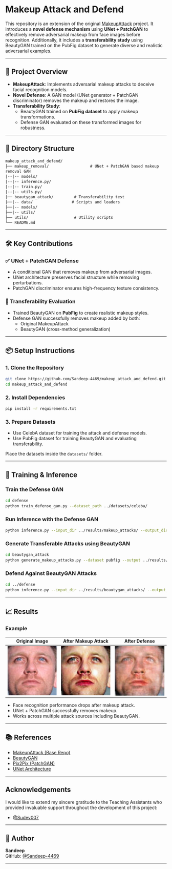 # Makeup Attack and Defend

This repository is an extension of the original [MakeupAttack](https://github.com/AaronSun2000/MakeupAttack) project. It introduces a **novel defense mechanism** using **UNet + PatchGAN** to effectively remove adversarial makeup from face images before recognition. Additionally, it includes a **transferability study** using BeautyGAN trained on the PubFig dataset to generate diverse and realistic adversarial examples.

---

## 🚀 Project Overview

- **MakeupAttack**: Implements adversarial makeup attacks to deceive facial recognition models.
- **Novel Defense**: A GAN model (UNet generator + PatchGAN discriminator) removes the makeup and restores the image.
- **Transferability Study**: 
  - BeautyGAN trained on **PubFig dataset** to apply makeup transformations.
  - Defense GAN evaluated on these transformed images for robustness.

---

## 📂 Directory Structure

```
makeup_attack_and_defend/
├── makeup_removal/                  # UNet + PatchGAN based makeup removal GAN
|--|-- models/
|--|-- inference.py/
|--|-- train.py/
|--|-- utils.py/
├── beautygan_attack/         # Transferability test 
├──|-- data/                 # Scripts and loaders 
├──|-- models/                  
├──|-- utils/    
├── utils/                    # Utility scripts
└── README.md
```

---

## 🛠️ Key Contributions

### ✅ UNet + PatchGAN Defense

- A conditional GAN that removes makeup from adversarial images.
- UNet architecture preserves facial structure while removing perturbations.
- PatchGAN discriminator ensures high-frequency texture consistency.

### 🔄 Transferability Evaluation

- Trained BeautyGAN on **PubFig** to create realistic makeup styles.
- Defense GAN successfully removes makeup added by both:
  - Original MakeupAttack
  - BeautyGAN (cross-method generalization)

---

## 📦 Setup Instructions

### 1. Clone the Repository

```bash
git clone https://github.com/Sandeep-4469/makeup_attack_and_defend.git
cd makeup_attack_and_defend
```

### 2. Install Dependencies

```bash
pip install -r requirements.txt
```

### 3. Prepare Datasets

- Use CelebA dataset for training the attack and defense models.
- Use PubFig dataset for training BeautyGAN and evaluating transferability.

Place the datasets inside the `datasets/` folder.

---

## 🧪 Training & Inference

### Train the Defense GAN

```bash
cd defense
python train_defense_gan.py --dataset_path ../datasets/celeba/
```

### Run Inference with the Defense GAN

```bash
python inference.py --input_dir ../results/makeup_attacks/ --output_dir ../results/defended/
```

### Generate Transferable Attacks using BeautyGAN

```bash
cd beautygan_attack
python generate_makeup_attacks.py --dataset pubfig --output ../results/beautygan_attacks/
```

### Defend Against BeautyGAN Attacks

```bash
cd ../defense
python inference.py --input_dir ../results/beautygan_attacks/ --output_dir ../results/defended_pubfig/
```

---

## 📈 Results

### Example

| Original Image | After Makeup Attack | After Defense |
|----------------|---------------------|----------------|
| ![original](results/0_0.jpg) | ![attacked](results/0_0_makeup_applied_15_.png) | ![defended](results/no_makeup.jpg) |

- Face recognition performance drops after makeup attack.
- UNet + PatchGAN successfully removes makeup.
- Works across multiple attack sources including BeautyGAN.

---

## 📚 References

- [MakeupAttack (Base Repo)](https://github.com/AaronSun2000/MakeupAttack)
- [BeautyGAN](https://github.com/Honlan/BeautyGAN)
- [Pix2Pix (PatchGAN)](https://arxiv.org/abs/1611.07004)
- [UNet Architecture](https://arxiv.org/abs/1505.04597)

---
 ## Acknowledgements
 I would like to extend my sincere gratitude to the Teaching Assistants who provided invaluable support throughout the development of this project:
 - [@Sudev007](https://github.com/Sudev007)

---

## 👤 Author

**Sandeep**  
GitHub: [@Sandeep-4469](https://github.com/Sandeep-4469)



---

